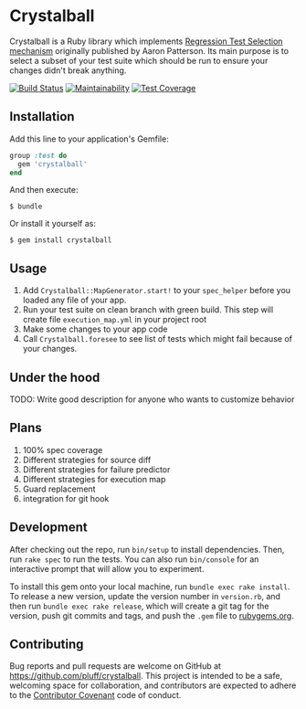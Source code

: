 # Crystalball

Crystalball is a Ruby library which implements [Regression Test Selection mechanism](https://tenderlovemaking.com/2015/02/13/predicting-test-failues.html) originally published by Aaron Patterson. Its main purpose is to select a subset of your test suite which should be run to ensure your changes didn't break anything.

[![Build Status](https://travis-ci.org/toptal/crystalball.svg?branch=master)](https://travis-ci.org/toptal/crystalball)
[![Maintainability](https://api.codeclimate.com/v1/badges/c8bfc25a43a1a2ecf964/maintainability)](https://codeclimate.com/github/toptal/crystalball/maintainability)
[![Test Coverage](https://api.codeclimate.com/v1/badges/c8bfc25a43a1a2ecf964/test_coverage)](https://codeclimate.com/github/toptal/crystalball/test_coverage)

## Installation

Add this line to your application's Gemfile:

```ruby
group :test do
  gem 'crystalball'
end
```

And then execute:

    $ bundle

Or install it yourself as:

    $ gem install crystalball

## Usage

1. Add `Crystalball::MapGenerator.start!` to your `spec_helper` before you loaded any file of your app.
1. Run your test suite on clean branch with green build. This step will create file `execution_map.yml` in your project root
1. Make some changes to your app code
1. Call `Crystalball.foresee` to see list of tests which might fail because of your changes.

## Under the hood

TODO: Write good description for anyone who wants to customize behavior

## Plans

1. 100% spec coverage
1. Different strategies for source diff
1. Different strategies for failure predictor
1. Different strategies for execution map
1. Guard replacement
1. integration for git hook


## Development

After checking out the repo, run `bin/setup` to install dependencies. Then, run `rake spec` to run the tests. You can also run `bin/console` for an interactive prompt that will allow you to experiment.

To install this gem onto your local machine, run `bundle exec rake install`. To release a new version, update the version number in `version.rb`, and then run `bundle exec rake release`, which will create a git tag for the version, push git commits and tags, and push the `.gem` file to [rubygems.org](https://rubygems.org).

## Contributing

Bug reports and pull requests are welcome on GitHub at https://github.com/pluff/crystalball. This project is intended to be a safe, welcoming space for collaboration, and contributors are expected to adhere to the [Contributor Covenant](http://contributor-covenant.org) code of conduct.

